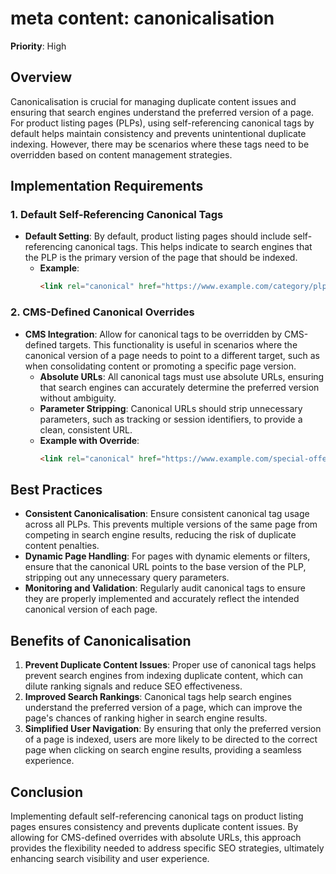
# meta content: canonicalisation

**Priority**: High

## Overview

Canonicalisation is crucial for managing duplicate content issues and ensuring that search engines understand the preferred version of a page. For product listing pages (PLPs), using self-referencing canonical tags by default helps maintain consistency and prevents unintentional duplicate indexing. However, there may be scenarios where these tags need to be overridden based on content management strategies.

## Implementation Requirements

### 1. Default Self-Referencing Canonical Tags

- **Default Setting**: By default, product listing pages should include self-referencing canonical tags. This helps indicate to search engines that the PLP is the primary version of the page that should be indexed.
  - **Example**:
    ```html
    <link rel="canonical" href="https://www.example.com/category/plp" />
    ```

### 2. CMS-Defined Canonical Overrides

- **CMS Integration**: Allow for canonical tags to be overridden by CMS-defined targets. This functionality is useful in scenarios where the canonical version of a page needs to point to a different target, such as when consolidating content or promoting a specific page version.
  - **Absolute URLs**: All canonical tags must use absolute URLs, ensuring that search engines can accurately determine the preferred version without ambiguity.
  - **Parameter Stripping**: Canonical URLs should strip unnecessary parameters, such as tracking or session identifiers, to provide a clean, consistent URL.
  - **Example with Override**:
    ```html
    <link rel="canonical" href="https://www.example.com/special-offer-category" />
    ```

## Best Practices

- **Consistent Canonicalisation**: Ensure consistent canonical tag usage across all PLPs. This prevents multiple versions of the same page from competing in search engine results, reducing the risk of duplicate content penalties.
- **Dynamic Page Handling**: For pages with dynamic elements or filters, ensure that the canonical URL points to the base version of the PLP, stripping out any unnecessary query parameters.
- **Monitoring and Validation**: Regularly audit canonical tags to ensure they are properly implemented and accurately reflect the intended canonical version of each page.

## Benefits of Canonicalisation

1. **Prevent Duplicate Content Issues**: Proper use of canonical tags helps prevent search engines from indexing duplicate content, which can dilute ranking signals and reduce SEO effectiveness.
2. **Improved Search Rankings**: Canonical tags help search engines understand the preferred version of a page, which can improve the page's chances of ranking higher in search engine results.
3. **Simplified User Navigation**: By ensuring that only the preferred version of a page is indexed, users are more likely to be directed to the correct page when clicking on search engine results, providing a seamless experience.

## Conclusion

Implementing default self-referencing canonical tags on product listing pages ensures consistency and prevents duplicate content issues. By allowing for CMS-defined overrides with absolute URLs, this approach provides the flexibility needed to address specific SEO strategies, ultimately enhancing search visibility and user experience.
